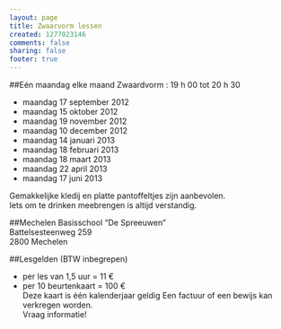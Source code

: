 ```yaml
--- 
layout: page
title: Zwaarvorm lessen
created: 1277023146
comments: false
sharing: false
footer: true
---
```


##Eén maandag elke maand
Zwaardvorm : 19 h 00 tot 20 h 30

* maandag 17 september 2012
* maandag 15 oktober 2012
* maandag 19 november 2012
* maandag 10 december 2012
* maandag 14 januari 2013
* maandag 18 februari 2013
* maandag 18 maart 2013
* maandag 22 april 2013
* maandag 17 juni 2013


Gemakkelijke kledij en platte pantoffeltjes zijn aanbevolen.   
Iets om te drinken meebrengen is altijd verstandig.


##Mechelen
Basisschool &ldquo;De Spreeuwen&rdquo;  
Battelsesteenweg 259  
2800 Mechelen

##Lesgelden (BTW inbegrepen)
* per les van 1,5 uur = 11 &euro;</li>
* per 10 beurtenkaart = 100 &euro;</li>
Deze kaart is &eacute;&eacute;n kalenderjaar geldig
Een factuur of een bewijs kan verkregen worden.  
Vraag informatie!

